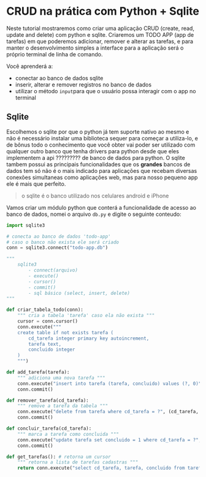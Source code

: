 # CRUD na prática com Python + Sqlite

Neste tutorial mostraremos como criar uma aplicação CRUD (create, read, update and delete) com python e sqlite. Criaremos um TODO APP (app de tarefas) em que poderemos adicionar, remover e alterar as tarefas, e para manter o desenvolvimento simples a interface para a aplicação será o próprio terminal de linha de comando.

Você aprenderá a:

- conectar ao banco de dados sqlite
- inserir, alterar e remover registros no banco de dados
- utilizar o método `input`para que o usuário possa interagir com o app no terminal

## Sqlite

Escolhemos o sqlite por que o python já tem suporte nativo ao mesmo e não é necessário instalar uma biblioteca sequer para começar a utiliza-lo, e de bônus todo o conhecimento que você obter vai poder ser utilizado com qualquer outro banco que tenha drivers para python desde que eles implementem a api ????????? de banco de dados para python. O sqlite tambem possui as principais funcionalidades que os **grandes** bancos de dados tem só não é o mais indicado para aplicações que recebam diversas conexões simultaneas como aplicações web, mas para nosso pequeno app ele é mais que perfeito.

> o sqlite é o banco utilizado nos celulares android e iPhone

Vamos criar um módulo python que conterá a funcionalidade de acesso ao banco de dados, nomei o arquivo `db.py` e digite o seguinte conteudo:

```python
import sqlite3

# conecta ao banco de dados 'todo-app'
# caso o banco não exista ele será criado
conn = sqlite3.connect("todo-app.db")

"""
    sqlite3
        - connect(arquivo)
        - execute()
        - cursor()
        - commit()
        - sql básico (select, insert, delete)
"""

def criar_tabela_todo(conn):
    """ cria a tabela 'tarefa' caso ela não exista """
    cursor = conn.cursor()
    conn.execute("""
    create table if not exists tarefa (
        cd_tarefa integer primary key autoincrement,
        tarefa text,
        concluido integer
    )
    """)

def add_tarefa(tarefa):
    """ adiciona uma nova tarefa """
    conn.execute("insert into tarefa (tarefa, concluido) values (?, 0)", (tarefa, ))
    conn.commit()

def remover_tarefa(cd_tarefa):
    """ remove a tarefa da tabela """
    conn.execute("delete from tarefa where cd_tarefa = ?", (cd_tarefa, ))
    conn.commit()

def concluir_tarefa(cd_tarefa):
    """ marca a tarefa como concluida """
    conn.execute("update tarefa set concluido = 1 where cd_tarefa = ?", (cd_tarefa, ))
    conn.commit()

def get_tarefas(): # retorna um cursor
    """ retorna a lista de tarefas cadastras """
    return conn.execute("select cd_tarefa, tarefa, concluido from tarefa")

```